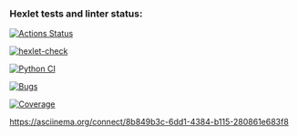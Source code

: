 ### Hexlet tests and linter status:
[![Actions Status](https://github.com/hpf42/python-project-50/actions/workflows/hexlet-check.yml/badge.svg)](https://github.com/hpf42/python-project-50/actions)


[![hexlet-check](https://github.com/hpf42/python-project-50/actions/workflows/hexlet-check.yml/badge.svg)](https://github.com/hpf42/python-project-50/actions/workflows/hexlet-check.yml)


[![Python CI](https://github.com/hpf42/python-project-50/actions/workflows/pyci.yml/badge.svg)](https://github.com/hpf42/python-project-50/actions/workflows/pyci.yml)


[![Bugs](https://sonarcloud.io/api/project_badges/measure?project=hpf42_python-project-50&metric=bugs)](https://sonarcloud.io/summary/new_code?id=hpf42_python-project-50)


[![Coverage](https://sonarcloud.io/api/project_badges/measure?project=hpf42_python-project-50&metric=coverage)](https://sonarcloud.io/summary/new_code?id=hpf42_python-project-50)

https://asciinema.org/connect/8b849b3c-6dd1-4384-b115-280861e683f8